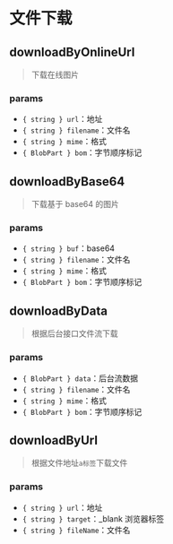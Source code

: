# 文件下载

## downloadByOnlineUrl

> 下载在线图片

### params

- `{ string } url`：地址
- `{ string } filename`：文件名
- `{ string } mime`：格式
- `{ BlobPart } bom`：字节顺序标记

## downloadByBase64

> 下载基于 base64 的图片
### params

- `{ string } buf`：base64
- `{ string } filename`：文件名
- `{ string } mime`：格式
- `{ BlobPart } bom`：字节顺序标记
## downloadByData
> 根据后台接口文件流下载
### params

- `{ BlobPart } data`：后台流数据
- `{ string } filename`：文件名
- `{ string } mime`：格式
- `{ BlobPart } bom`：字节顺序标记

## downloadByUrl

> 根据文件地址`a标签`下载文件
### params

- `{ string } url`：地址
- `{ string } target`：_blank 浏览器标签
- `{ string } fileName`：文件名 
 